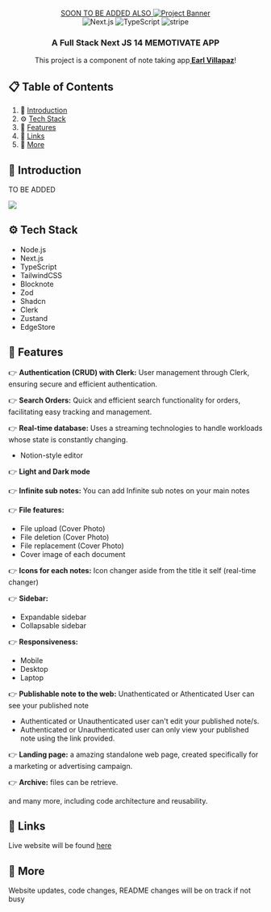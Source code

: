<div align="center">
  <br />
    <a href="" target="_blank"> SOON TO BE ADDED ALSO
      <img src="" alt="Project Banner">
    </a>
  <br />

  <div>
    <img src="https://img.shields.io/badge/-Next_JS_14-black?style=for-the-badge&logoColor=white&logo=nextdotjs&color=000000" alt="Next.js" />
    <img src="https://img.shields.io/badge/-TypeScript-black?style=for-the-badge&logoColor=white&logo=typescript&color=3178C6" alt="TypeScript" />
    <img src="https://img.shields.io/badge/-Stripe-black?style=for-the-badge&logoColor=white&logo=stripe&color=008CDD" alt="stripe" />
  </div>

  <h3 align="center">A Full Stack Next JS 14 MEMOTIVATE APP</h3>

   <div align="center">
     This project is a component of note taking app<a href="" target="_blank"><b> Earl Villapaz</b></a>!
    </div>
</div>

## 📋 <a name="table">Table of Contents</a>

1. 🤖 [Introduction](#introduction)
2. ⚙️ [Tech Stack](#tech-stack)
3. 🔋 [Features](#features)
4. 🔗 [Links](#links)
5. 🚀 [More](#more)

## <a name="introduction">🤖 Introduction</a>

TO BE ADDED

<a href="https://discord.gg/B5MypwTPeh" target="_blank"><img src="https://github.com/sujatagunale/EasyRead/assets/151519281/618f4872-1e10-42da-8213-1d69e486d02e" /></a>

## <a name="tech-stack">⚙️ Tech Stack</a>

- Node.js
- Next.js
- TypeScript
- TailwindCSS
- Blocknote
- Zod
- Shadcn
- Clerk
- Zustand
- EdgeStore

## <a name="features">🔋 Features</a>

👉 **Authentication (CRUD) with Clerk:** User management through Clerk, ensuring secure and efficient authentication.

👉 **Search Orders:** Quick and efficient search functionality for orders, facilitating easy tracking and management.

👉 **Real-time database:** Uses a streaming technologies to handle workloads whose state is constantly changing.
  - Notion-style editor

👉 **Light and Dark mode**

👉 **Infinite sub notes:** You can add Infinite sub notes on your main notes

👉 **File features:**
  - File upload (Cover Photo)
  - File deletion (Cover Photo)
  - File replacement (Cover Photo)
  - Cover image of each document

👉 **Icons for each notes:** Icon changer aside from the title it self (real-time changer)

👉 **Sidebar:**
  - Expandable sidebar
  - Collapsable sidebar

👉 **Responsiveness:**
  - Mobile
  - Desktop
  - Laptop

👉 **Publishable note to the web:** Unathenticated or Athenticated User can see your published note
  - Authenticated or Unauthenticated user can't edit your published note/s.
  - Authenticated or Unauthenticated user can only view your published note using the link provided.

👉 **Landing page:** a amazing standalone web page, created specifically for a marketing or advertising campaign.

👉 **Archive:** files can be retrieve.

and many more, including code architecture and reusability.

## <a name="links">🔗 Links</a>

Live website will be found [here](https://memotivate.vercel.app/)

## <a name="more">🚀 More</a>

Website updates, code changes, README changes will be on track if not busy

#
